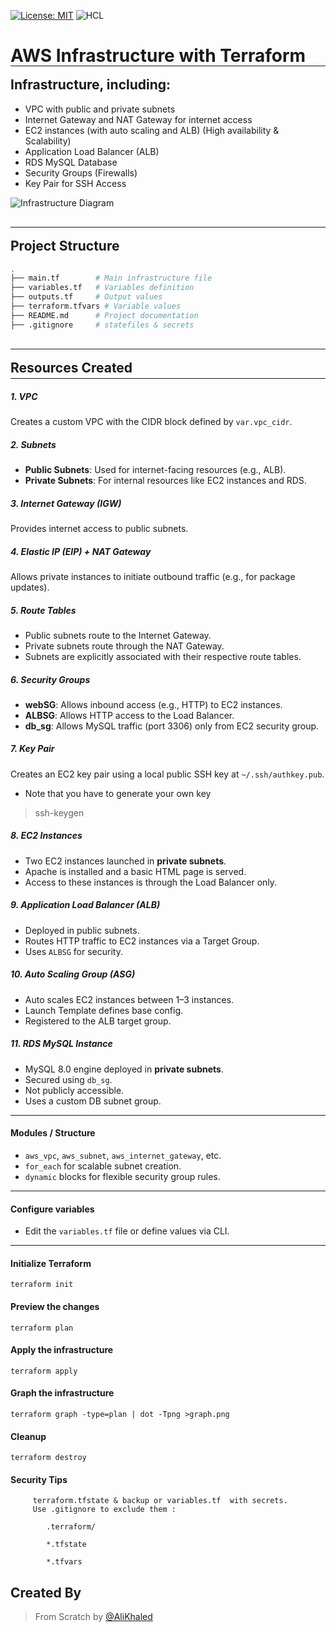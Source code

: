 [![License: MIT](https://img.shields.io/badge/License-MIT-yellow.svg)](LICENSE)
![HCL](https://img.shields.io/badge/language-HCL-blue.svg)

# AWS Infrastructure with Terraform
<hr style="margin-top: -20px; margin-bottom: -12px;">

## Infrastructure, including:

- VPC with public and private subnets
- Internet Gateway and NAT Gateway for internet access
- EC2 instances (with auto scaling and ALB) (High availability & Scalability)
- Application Load Balancer (ALB)
- RDS MySQL Database
- Security Groups (Firewalls)
- Key Pair for SSH Access

![Infrastructure Diagram](https://res.cloudinary.com/dmt3wghiv/image/upload/v1754553797/Infrastructure_Diagram_meuzh9.jpg)

<hr style="margin-top: 30px; margin-bottom: -12px;">

##  Project Structure

```bash
.
├── main.tf        # Main infrastructure file
├── variables.tf   # Variables definition
├── outputs.tf     # Output values 
├── terraform.tfvars # Variable values
├── README.md      # Project documentation
├── .gitignore     # statefiles & secrets
```
<hr style="margin-top: 30px; margin-bottom: -12px;">
<h2 style="margin-bottom: 0;">Resources Created</h2>
<hr style="margin-top: 4px; margin-bottom: 12px;">



##### 1. **VPC**
Creates a custom VPC with the CIDR block defined by `var.vpc_cidr`.

##### 2. **Subnets**
- **Public Subnets**: Used for internet-facing resources (e.g., ALB).
- **Private Subnets**: For internal resources like EC2 instances and RDS.

##### 3. **Internet Gateway (IGW)**
Provides internet access to public subnets.

##### 4. **Elastic IP (EIP) + NAT Gateway**
Allows private instances to initiate outbound traffic (e.g., for package updates).

##### 5. **Route Tables**
- Public subnets route to the Internet Gateway.
- Private subnets route through the NAT Gateway.
- Subnets are explicitly associated with their respective route tables.

##### 6. **Security Groups**
- **webSG**: Allows inbound access (e.g., HTTP) to EC2 instances.
- **ALBSG**: Allows HTTP access to the Load Balancer.
- **db_sg**: Allows MySQL traffic (port 3306) only from EC2 security group.

##### 7. **Key Pair**
Creates an EC2 key pair using a local public SSH key at `~/.ssh/authkey.pub`. 
 - Note that you have to generate your own key 
 > ssh-keygen

##### 8. **EC2 Instances**
- Two EC2 instances launched in **private subnets**.
- Apache is installed and a basic HTML page is served.
- Access to these instances is through the Load Balancer only.

##### 9. **Application Load Balancer (ALB)**
- Deployed in public subnets.
- Routes HTTP traffic to EC2 instances via a Target Group.
- Uses `ALBSG` for security.

##### 10. **Auto Scaling Group (ASG)**
- Auto scales EC2 instances between 1–3 instances.
- Launch Template defines base config.
- Registered to the ALB target group.

##### 11. **RDS MySQL Instance**
- MySQL 8.0 engine deployed in **private subnets**.
- Secured using `db_sg`.
- Not publicly accessible.
- Uses a custom DB subnet group.

---

####  Modules / Structure

- `aws_vpc`, `aws_subnet`, `aws_internet_gateway`, etc.
- `for_each` for scalable subnet creation.
- `dynamic` blocks for flexible security group rules.

---

#### Configure variables

- Edit the `variables.tf` file or define values via CLI.

---

#### Initialize Terraform
```
terraform init
```

#### Preview the changes
```
terraform plan
```
#### Apply the infrastructure
```
terraform apply
```
#### Graph the infrastructure
```
terraform graph -type=plan | dot -Tpng >graph.png
```
#### Cleanup
```
terraform destroy
```
#### Security Tips

```
     terraform.tfstate & backup or variables.tf  with secrets.
     Use .gitignore to exclude them :

        .terraform/

        *.tfstate

        *.tfvars
```
## Created By

> From Scratch by  [@AliKhaled](https://github.com/AliKhaledElbaqly)


